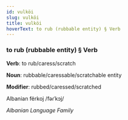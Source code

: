 ```yaml
---
id: vulköi
slug: vulköi
title: vulköi
hoverText: to rub (rubbable entity) § Verb
---
```


### to rub (rubbable entity) § Verb

**Verb**: to rub/caress/scratch

**Noun**: rubbable/caressable/scratchable entity

**Modifier**: rubbed/caressed/scratched

Albanian fërkoj /fəɾˈkɔj/

*Albanian Language Family*